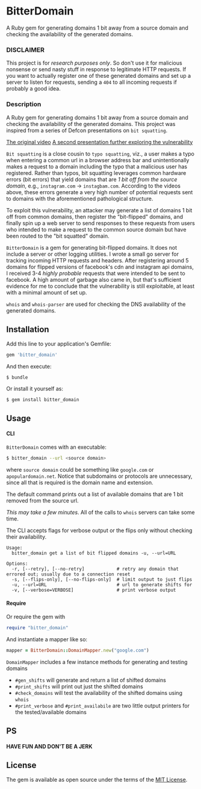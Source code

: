 # BitterDomain
A Ruby gem for generating domains 1 bit away from a source domain and checking the availability of the generated domains.

### DISCLAIMER
This project is for *research purposes only*.  So don't use it for malicious nonsense or send nasty stuff in response to legitimate HTTP requests.  If you want to actually register one of these generated domains and set up a server to listen for requests, sending a `404` to all incoming requests if probably a good idea.

### Description
A Ruby gem for generating domains 1 bit away from a source domain and checking the availability of the generated domains.
This project was inspired from a series of Defcon presentations on `bit squatting`.

[The original video](https://www.youtube.com/watch?v=aT7mnSstKGs)
[A second presentation further exploring the vulnerability](https://www.youtube.com/watch?v=IhwE1S4x36s)

`Bit squatting` is a close cousin to `typo squatting`, viz., a user makes a typo when entering a common url in a browser address bar and unintentionally makes a request to a domain including the typo that a malicious user has registered.  Rather than typos, bit squatting leverages common hardware errors (bit errors) that yield domains that are _1 bit off from the source domain_, e.g., `instagram.com` -> `instagbam.com`.  According to the videos above, these errors generate a very high number of potential requests sent to domains with the aforementioned pathological structure.

To exploit this vulnerability, an attacker may generate a list of domains 1 bit off from common domains, then register the "bit-flipped" domains, and finally spin up a web server to send responses to these requests from users who intended to make a request to the common source domain but have been routed to the "bit squatted" domain.

`BitterDomain` is a gem for generating bit-flipped domains.  It does not include a server or other logging utilities.  I wrote a small go server for tracking incoming HTTP requests and headers.  After registering around 5 domains for flipped versions of facebook's cdn and instagram api domains, I received 3-4 _highly probable_ requests that were intended to be sent to facebook.  A high amount of garbage also came in, but that's sufficient evidence for me to conclude that the vulnerability is still exploitable, at least with a minimal amount of set up.

`whois` and `whois-parser` are used for checking the DNS availability of the generated domains.

## Installation

Add this line to your application's Gemfile:

```ruby
gem 'bitter_domain'
```

And then execute:

    $ bundle

Or install it yourself as:

    $ gem install bitter_domain

## Usage

#### CLI

`BitterDomain` comes with an executable:

```bash
$ bitter_domain --url <source domain>
```

where `source domain` could be something like `google.com` or `apopulardomain.net`.  Notice that subdomains or protocols are unnecessary, since all that is required is the domain name and extension.

The default command prints out a list of available domains that are 1 bit removed from the source url. 

*This may take a few minutes*.  All of the calls to `whois` servers can take some time.

The CLI accepts flags for verbose output or the flips only without checking their availability.

```
Usage:
  bitter_domain get a list of bit flipped domains -u, --url=URL

Options:
  -r, [--retry], [--no-retry]            # retry any domain that errored out; usually due to a connection reset
  -s, [--flips-only], [--no-flips-only]  # limit output to just flips
  -u, --url=URL                          # url to generate shifts for
  -v, [--verbose=VERBOSE]                # print verbose output

```

#### Require

Or require the gem with
```ruby
require "bitter_domain"
```

And instantiate a mapper like so:

```ruby
mapper = BitterDomain::DomainMapper.new("google.com")
```

`DomainMapper` includes a few instance methods for generating and testing domains
- `#gen_shifts` will generate and return a list of shifted domains
- `#print_shifts` will print out just the shifted domains
- `#check_domains` will test the availability of the shifted domains using `whois`
- `#print_verbose` and `#print_availabile` are two little output printers for the tested/available domains


## PS

#### HAVE FUN AND DON'T BE A JERK



## License

The gem is available as open source under the terms of the [MIT License](https://opensource.org/licenses/MIT).
